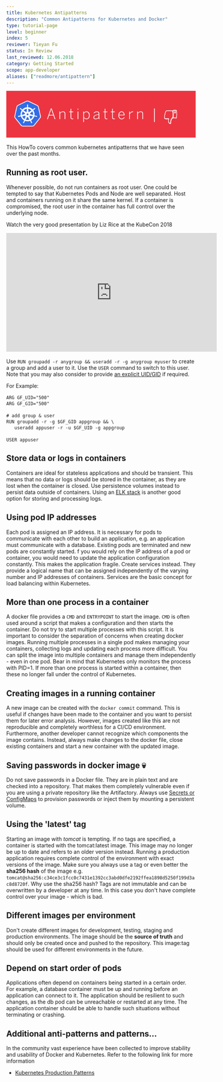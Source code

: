 ```yaml
---
title: Kubernetes Antipatterns
description: "Common Antipatterns for Kubernetes and Docker"
type: tutorial-page
level: beginner
index: 5
reviewer: Tieyan Fu
status: In Review
last_reviewed: 12.06.2018
category: Getting Started
scope: app-developer
aliases: ["readmore/antipattern"]
---
```


![antipattern](howto-antipattern.png)

This HowTo covers common kubernetes antipatterns that we have seen over the past months.


## Running as root user.
Whenever possible, do not run containers as root user. One could be 
tempted to say that Kubernetes Pods and Node are well separated. Host and containers running on it 
share the same kernel. If a container is compromised, the root user in the container has full control over the 
underlying node.

Watch the very good presentation by Liz Rice at the KubeCon 2018
<iframe width="560" height="315" src="https://www.youtube.com/embed/ltrV-Qmh3oY" frameborder="0" allow="autoplay; encrypted-media" allowfullscreen></iframe>

Use `RUN groupadd -r anygroup && useradd -r -g anygroup myuser` to create a group
and add a user to it. Use the `USER` command to switch to this user.  Note that you may also consider to provide
[an explicit UID/GID](https://docs.docker.com/develop/develop-images/dockerfile_best-practices/#user) if required.  

For Example:

```
ARG GF_UID="500"
ARG GF_GID="500"

# add group & user
RUN groupadd -r -g $GF_GID appgroup && \
   useradd appuser -r -u $GF_UID -g appgroup

USER appuser

```

## Store data or logs in containers
Containers are ideal for stateless applications 
and should be transient. This means that no data or logs should be stored in the 
container, as they are lost when the container is closed. Use persistence volumes instead to persist data outside
of containers. Using an [ELK stack](https://www.elastic.co/de/elk-stack) is another good option for storing and processing logs.

## Using pod IP addresses
Each pod is assigned an IP address. It is necessary 
for pods to communicate with each other to build an application, e.g. an application 
must communicate with a database. Existing pods are terminated and new pods are 
constantly started. f you would rely on the IP address of a pod or container, you would need to update the application
configuration constantly. This makes the application fragile. Create 
services instead. They provide a logical name that can be assigned independently of the 
varying number and IP addresses of containers. Services are the basic concept for load 
balancing within Kubernetes.

## More than one process in a container
A docker file provides a `CMD` and `ENTRYPOINT` to 
start the image. `CMD` is often used around a script that makes a configuration and then 
starts the container. Do not try to start multiple processes with this script. It is 
important to consider the separation of concerns when creating docker images. Running multiple processes in a single pod makes 
managing your containers, collecting logs and updating each process more difficult. 
You can split the image into multiple containers and manage them independently - even in one pod. 
Bear in mind that Kubernetes only monitors the process with PID=1. If more than 
one process is started within a container, then these no longer fall under the control of Kubernetes.


## Creating images in a running container
A new image can be created with the `docker commit` 
command. This is useful if changes have been made to the container and you want to persist 
them for later error analysis. However, images created like this are not reproducible and 
completely worthless for a CI/CD environment. Furthermore, another developer cannot recognize 
which components the image contains. Instead, always make changes to the docker file, close 
existing containers and start a new container with the updated image.

## Saving passwords in docker image  💀
Do not save passwords in a Docker file. They are in plain 
text and are checked into a repository. That makes them completely vulnerable even if you are using
a private repository like the Artifactory. 
Always use [Secrets or ConfigMaps](https://kubernetes.io/docs/tasks/inject-data-application/distribute-credentials-secure)
to provision passwords or inject them by mounting a persistent volume.

## Using the 'latest' tag
Starting an image with *tomcat* is tempting. If no tags are specified, a container is 
started with the tomcat:latest image.  This image may no longer be up to date and refers to an 
older version instead. Running a production application requires complete control of the environment 
with exact versions of the image.  Make sure you always use a tag or even better the **sha256 hash** 
of the image e.g. `tomcat@sha256:c34ce3c1fcc0c7431e1392cc3abd0dfe2192ffea1898d5250f199d3ac8d8720f`. 
Why use the sha256 hash? Tags are not immutable and can be overwritten by a developer at any time. In this case 
you don't have complete control over your image - which is bad.

## Different images per environment
Don't create different images for development, testing, staging 
and production environments. The image should be the **source of truth** and should only be created once 
and pushed to the repository. This image:tag should be used for different environments in the future. 


## Depend on start order of pods
Applications often depend on containers being started in a certain order. 
For example, a database container must be up and running before an application can connect to it. The application 
should be resilient to such changes, as the db pod can be unreachable or restarted at any time. The 
application container should be able to handle such situations without terminating or crashing. 

## Additional anti-patterns and patterns...
In the community vast experience have been collected to improve stability and usability of Docker and Kubernetes.
Refer to the following link for more information
- [Kubernetes Production Patterns](https://github.com/gravitational/workshop/blob/master/k8sprod.md)